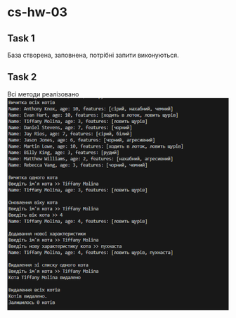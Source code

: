 # cs-hw-03

## Task 1
База створена, заповнена, потрібні запити виконуються.

## Task 2
Всі методи реалізовано
![alt text](assets/task2.png)